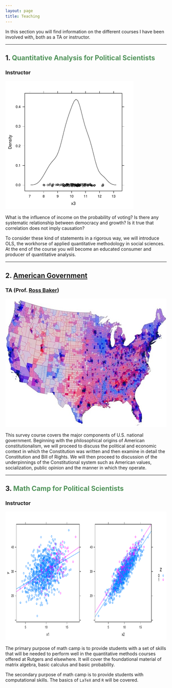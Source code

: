 ```yaml
---
layout: page
title: Teaching
---
```



<p class="lead">
In this section you will find information on the different courses I have been involved with, both as a TA or instructor.
</p>

---


## 1. <span style="color:#4E9258">Quantitative Analysis for Political Scientists</span>

### Instructor

<img src="/resources/plot1.pdf" alt="" style="width:400px;height:400px;">


What is the influence of income on the probability of voting? Is there any systematic relationship between democracy and growth? Is it true that correlation does not imply causation? 

To consider these kind of statements in a rigorous way, we will introduce OLS, the workhorse of applied quantitative methodology in social sciences. At the end of the course you will become an educated consumer and producer of quantitative analysis.

<a href="http://www.hectorbahamonde.com/teaching/"><i class="fa fa-book"></i></a>


---


## 2. <a href="http://hbahamonde.github.io/americangovernment">American Government</a>
### TA (Prof. [Ross Baker](http://polisci.rutgers.edu/cb-profile/userprofile/bakerross))

<img src="/resources/usmap.jpg" alt="" style="width:600px;height:400px;">


This survey course covers the major components of U.S. national government. Beginning with the philosophical origins of American constitutionalism, we will proceed to discuss the political and economic context in which the Constitution was written and then examine in detail the Constitution and Bill of Rights. We will then proceed to discussion of the underpinnings of the Constitutional system such as American values, socialization, public opinion and the manner in which they operate.


<a href="http://www.hectorbahamonde.com/teaching/"><i class="fa fa-book"></i></a>


---


## 3. <span style="color:#4E9258">Math Camp for Political Scientists</span>

### Instructor

<img src="/resources/plot2.pdf" alt="" style="width:800px;height:400px;">


The primary purpose of math camp is to provide students with a set of skills that will be needed to perform well in the quantitative methods courses offered at Rutgers and elsewhere. It will cover the foundational material of matrix algebra, basic calculus and basic probability.

The secondary purpose of math camp is to provide students with computational skills. The basics of  `LaTeX` and `R` will be covered.

<a href="http://www.hectorbahamonde.com/teaching/"><i class="fa fa-book"></i></a>
